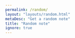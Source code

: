 ```yaml
---
permalink: /random/
layout: "layouts/random.html"
metaDesc: "Get a random note"
title: "Random note"
ignore: true
---
```

